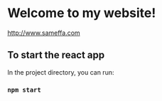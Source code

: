# Welcome to my website!
http://www.sameffa.com


## To start the react app
In the project directory, you can run:

### `npm start`

